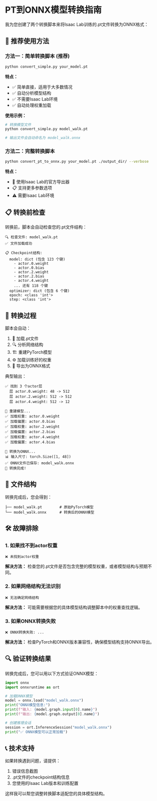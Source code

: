 # PT到ONNX模型转换指南

我为您创建了两个转换脚本来将Isaac Lab训练的.pt文件转换为ONNX格式：

## 🎯 推荐使用方法

### 方法一：简单转换脚本 (推荐)

```bash
python convert_simple.py your_model.pt
```

**特点：**
- ✅ 简单直接，适用于大多数情况
- ✅ 自动分析模型结构
- ✅ 不需要Isaac Lab环境
- ✅ 自动处理权重加载

**使用示例：**
```bash
# 转换模型文件
python convert_simple.py model_walk.pt

# 输出文件会自动命名为 model_walk.onnx
```

### 方法二：完整转换脚本

```bash
python convert_pt_to_onnx.py your_model.pt ./output_dir/ --verbose
```

**特点：**
- 🔧 使用Isaac Lab的官方导出器
- 📋 支持更多参数选项
- ⚠️ 需要Isaac Lab环境

## 📋 转换前检查

转换前，脚本会自动检查您的.pt文件结构：

```
🔍 检查文件: model_walk.pt
✅ 文件加载成功

📋 Checkpoint结构:
  model: dict (包含 123 个键)
    - actor.0.weight
    - actor.0.bias
    - actor.2.weight
    - actor.2.bias
    - actor.4.weight
    ... 还有 118 个键
  optimizer: dict (包含 6 个键)
  epoch: <class 'int'>
  step: <class 'int'>
```

## 🔧 转换过程

脚本会自动：
1. 📂 加载.pt文件
2. 🔍 分析网络结构
3. 🏗️ 重建PyTorch模型
4. ⚙️ 加载训练好的权重
5. 🔄 导出为ONNX格式

典型输出：
```
✅ 找到 3 个actor层
  层 actor.0.weight: 48 -> 512
  层 actor.2.weight: 512 -> 512  
  层 actor.4.weight: 512 -> 12

🔧 重建模型...
✅ 加载权重: actor.0.weight
✅ 加载偏置: actor.0.bias
✅ 加载权重: actor.2.weight
✅ 加载偏置: actor.2.bias
✅ 加载权重: actor.4.weight
✅ 加载偏置: actor.4.bias

🔄 转换为ONNX...
📊 输入尺寸: torch.Size([1, 48])
✅ ONNX文件已保存: model_walk.onnx
🎉 转换完成!
```

## 📁 文件结构

转换完成后，您会得到：
```
├── model_walk.pt        # 原始PyTorch模型
└── model_walk.onnx      # 转换后的ONNX模型
```

## 🛠️ 故障排除

### 1. 如果找不到actor权重
```
❌ 未找到actor权重
```
**解决方法：** 检查您的.pt文件是否包含完整的模型权重，或者模型结构与预期不同。

### 2. 如果网络结构无法识别
```
❌ 无法确定网络结构
```
**解决方法：** 可能需要根据您的具体模型结构调整脚本中的权重查找逻辑。

### 3. 如果ONNX转换失败
```
❌ ONNX转换失败: ...
```
**解决方法：** 检查PyTorch和ONNX版本兼容性，确保模型结构支持ONNX导出。

## 🔍 验证转换结果

转换完成后，您可以用以下方式验证ONNX模型：

```python
import onnx
import onnxruntime as ort

# 加载ONNX模型
model = onnx.load("model_walk.onnx")
print("ONNX模型信息:")
print(f"输入: {model.graph.input[0].name}")
print(f"输出: {model.graph.output[0].name}")

# 创建推理会话
session = ort.InferenceSession("model_walk.onnx")
print("✅ ONNX模型可以正常加载")
```

## 📞 技术支持

如果转换遇到问题，请提供：
1. 错误信息截图
2. .pt文件的checkpoint结构信息
3. 您使用的Isaac Lab版本和训练配置

这样我可以帮您调整转换脚本适配您的具体模型结构。 